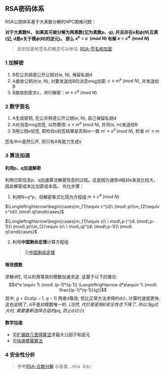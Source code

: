 ## RSA密码体系
RSA公钥体系基于大素数分解的NPC困难问题：

**对于大素数N，
如果其可被分解为两素数(记为素数p、q); 并且存在e和$\phi(N)$互素 (记, d是e关于模$\phi(N)$的逆元)。
那么 $x^{e}\equiv c\ \   (mod\; N)$ 有解 $x\equiv c^{d}\ \ (mod\; N)$**

> 区别加密和签名的概念可以参见: [RSA-签名和加密](RSA-签名和加密.md)

### 1 加解密

1. B在公共频道公开公钥对(e, N), 保留私钥d
2. A接收公钥对(e, N), 对要发送给B的消息msg加密: $c \equiv m^{e}\;(mod\ N)$, 并发送给B
3. B接收到密文c，进行解密：$m \equiv c^{d}\ (mod\ N)$

### 2 数字签名

1. A生成密钥, 在公共频道公开公钥(e, N), 自己保留私钥d
2. A对消息msg加签, 以防篡改: $s \equiv m^{d}\; (mod\ N)$, 并将(s, m)发送给B
3. B用公钥e验签, 即检验s验签结果是否和m一致 $m' \equiv s^{d}\; (mod\ N)$, 检查 $m'\equiv m$

签名中m虽然公开, 但只有A有能力生成s

### 3 算法加速

#### 利用p、q加速解密

利用已知信息p、q加速算法解密信息的过程。这是因为通常d相对e来说比较大，因此解密成本比加密成本高。
优化步骤：

1. 利用N=q\*p，将解密等式化简为方程组
   $m \equiv c^{d}\ (mod\ N)$

$\Longleftrightarrow\begin{cases}m_{1}\equiv c^{d}\ (mod\ p)\\m_{2}\equiv c^{d}\ (mod\ q)\end{cases}$

$\Longleftrightarrow\begin{cases}m_{1}\equiv (c\ \ mod\,p )^{d\ (mod\;p-1)}\ (mod\ p)\\m_{2}\equiv (c\ \ mod\,q)^{d\ (mod\;p-1)}\ (mod\ q)\end{cases}$

2. 利用**中国剩余定理**计算方程组
   
   >  见[中国剩余定理](../../../代数/中国剩余定理.md)

#### 等效模数

求解d时, 可以利用等效的模数加速求逆. 这基于以下的推论:
$$d*e \equiv 1\ (mod\ (p-1)*(q-1)) \Longleftrightarrow d*e\equiv 1\ (mod\ \frac{(p-1)*(q-1)}{g})$$
其中, $g\ =\ Gcd(p-1,\ q-1)$
两者d等效, 但比正常方法求得的d小, 计算时速度更快. 这也说明了, d不是对模数唯一的.
*(当然, 代价是密钥d安全性也下降了, 所以当g过大时, 需要重新选择合适的pq, 防止d过小)*

#### 数学加速
- 见[扩展欧几里得算法](../../../代数/扩展欧几里得算法.md)求最大公因子和逆元
- 见[快速模幂算法](../../../代数/快速模幂算法.md)

### 4 安全性分析

> 参考[RSA-合数分解](RSA-攻击/RSA-合数分解.md) 与各类 `./RSA 攻击/`